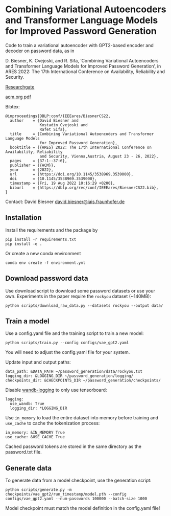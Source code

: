 # Combining Variational Autoencoders and Transformer Language Models for Improved Password Generation

Code to train a variational autoencoder with GPT2-based encoder and decoder on password data, as in

D. Biesner, K. Cvejoski, and R. Sifa, ‘Combining Variational Autoencoders and Transformer Language Models for Improved Password Generation’, in ARES 2022: The 17th International Conference on Availability, Reliability and Security.

[Researchgate](https://www.researchgate.net/publication/362873332_Combining_Variational_Autoencoders_and_Transformer_Language_Models_for_Improved_Password_Generation)

[acm.org pdf](https://dl.acm.org/doi/pdf/10.1145/3538969.3539000)

Bibtex:
```
@inproceedings{DBLP:conf/IEEEares/BiesnerCS22,
  author    = {David Biesner and
               Kostadin Cvejoski and
               Rafet Sifa},
  title     = {Combining Variational Autoencoders and Transformer Language Models
               for Improved Password Generation},
  booktitle = {{ARES} 2022: The 17th International Conference on Availability, Reliability
               and Security, Vienna,Austria, August 23 - 26, 2022},
  pages     = {37:1--37:6},
  publisher = {{ACM}},
  year      = {2022},
  url       = {https://doi.org/10.1145/3538969.3539000},
  doi       = {10.1145/3538969.3539000},
  timestamp = {Fri, 19 Aug 2022 10:16:29 +0200},
  biburl    = {https://dblp.org/rec/conf/IEEEares/BiesnerCS22.bib},
}
```

Contact:
David Biesner
<david.biesner@iais.fraunhofer.de>


## Installation

Install the requirements and the package by
```
pip install -r requirements.txt
pip install -e .
```

Or create a new conda environment
```
conda env create -f environment.yml
```


## Download password data

Use download script to download some password datasets or use your own.
Experiments in the paper require the `rockyou` dataset (~140MB):
```
python scripts/download_raw_data.py --datasets rockyou --output data/
```


## Train a model

Use a config.yaml file and the training script to train a new model:
```
python scripts/train.py --config configs/vae_gpt2.yaml
```

You will need to adjust the config.yaml file for your system.

Update input and output paths:
```
data_path: &DATA_PATH ~/password_generation/data/rockyou.txt
logging_dir: &LOGGING_DIR ~/password_generation/logging/
checkpoints_dir: &CHECKPOINTS_DIR ~/password_generation/checkpoints/
```

Disable [wandb-logging](https://www.wandb.ai) to only use tensorboard:
```
logging:
  use_wandb: True
  logging_dir: *LOGGING_DIR
```

Use `in_memory` to load the entire dataset into memory before training and `use_cache` to cache the tokenization process:
```
in_memory: &IN_MEMORY True
use_cache: &USE_CACHE True
```
Cached password tokens are stored in the same directory as the password.txt file.


## Generate data

To generate data from a model checkpoint, use the generation script:
```
python scripts/generate.py -m checkpoints/vae_gpt2/run_timestamp/model.pth --config configs/vae_gpt2.yaml --num-passwords 100000 --batch-size 1000
```
Model checkpoint must match the model definition in the config.yaml file!
